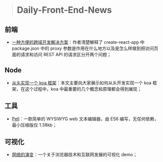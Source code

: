 
> # Daily-Front-End-News 

## 前端

- [一种方便的跨域开发解决方案](http://t.cn/Rnm7srv)：作者清楚解释了 create-react-app 中 package.json 中的 proxy 参数是作用在什么地方以及是怎么样做到把访问页面的请求和访问 REST API 的请求区分开两个问题；

## Node

- [从头实现一个 koa 框架](https://zhuanlan.zhihu.com/p/35040744)：本文主要向大家展示如何从头开发实现一个 koa 框架，在这个过程中，koa 中最重要的几个概念和原理都会得到展现；

## 工具

- [Pell](https://github.com/jaredreich/pell)：一款简单的 WYSIWYG web 文本编辑器，由 ES6 编写，无任何依赖，最小压缩版仅 1.38kb；

## 可视化

- [网络的演变](http://www.evolutionoftheweb.com/?hl=zh-cn)：一个关于浏览器技术和互联网发展的可视化 demo；